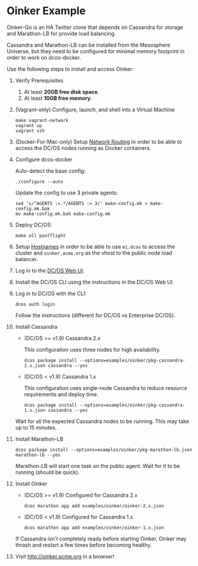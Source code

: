 # Oinker Example

Oinker-Go is an HA Twitter clone that depends on Cassandra for storage and Marathon-LB for provide load balancing.

Cassandra and Marathon-LB can be installed from the Mesosphere Universe, but they need to be configured for minimal memory footprint in order to work on dcos-docker.

Use the following steps to install and access Oinker:

1. Verify Prerequisites

    1. At least **20GB free disk space**.
    1. At least **10GB free memory**.

1. (Vagrant-only) Configure, launch, and shell into a Virtual Machine

    ```
    make vagrant-network
    vagrant up
    vagrant ssh
    ```

1. (Docker-For-Mac-only) Setup [Network Routing](/README.md#network-routing) in order to be able to access the DC/OS nodes running as Docker containers.

1. Configure dcos-docker

    Auto-detect the base config:

    ```
    ./configure --auto
    ```

    Update the config to use 3 private agents:

    ```
    sed 's/^AGENTS :=.*/AGENTS := 3/' make-config.mk > make-config.mk.bak
    mv make-config.mk.bak make-config.mk
    ```

1. Deploy DC/OS:

    ```
    make all postflight
    ```

1. Setup [Hostnames](/README.md#hostnames) in order to be able to use `m1.dcos` to access the cluster and `oinker.acme.org` as the vhost to the public node load balancer.

1. Log in to the [DC/OS Web UI](http://m1.dcos/).

1. Install the DC/OS CLI using the instructions in the DC/OS Web UI.

1. Log in to DC/OS with the CLI:

    ```
    dcos auth login
    ```

    Follow the instructions (different for DC/OS vs Enterprise DC/OS).

1. Install Cassandra

    - (DC/OS >= v1.9) Cassandra 2.x

        This configuration uses three nodes for high availability.

        ```
        dcos package install --options=examples/oinker/pkg-cassandra-2.x.json cassandra --yes
        ```

    - (DC/OS < v1.9) Cassandra 1.x

        This configuration uses single-node Cassandra to reduce resource requirements and deploy time.

        ```
        dcos package install --options=examples/oinker/pkg-cassandra-1.x.json cassandra --yes
        ```

    Wait for all the expected Cassandra nodes to be running. This may take up to 15 minutes.

1. Install Marathon-LB

    ```
    dcos package install --options=examples/oinker/pkg-marathon-lb.json marathon-lb --yes
    ```

    Marathon-LB will start one task on the public agent. Wait for it to be running (should be quick).

1. Install Oinker

    - (DC/OS >= v1.9) Configured for Cassandra 2.x

        ```
        dcos marathon app add examples/oinker/oinker-2.x.json
        ```

    - (DC/OS < v1.9) Configured for Cassandra 1.x

        ```
        dcos marathon app add examples/oinker/oinker-1.x.json
        ```

    If Cassandra isn't completely ready before starting Oinker, Oinker may thrash and restart a few times before becoming healthy.

1. Visit <http://oinker.acme.org> in a browser!
